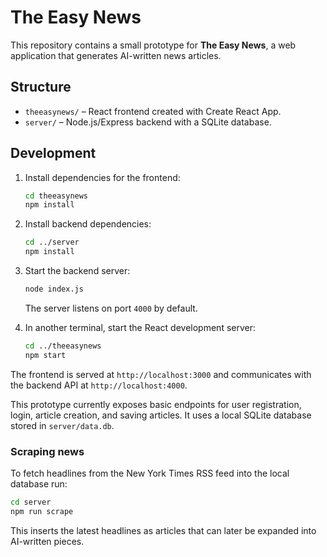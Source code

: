 # The Easy News

This repository contains a small prototype for **The Easy News**, a web application that generates AI-written news articles.

## Structure

- `theeasynews/` – React frontend created with Create React App.
- `server/` – Node.js/Express backend with a SQLite database.

## Development

1. Install dependencies for the frontend:
   ```bash
   cd theeasynews
   npm install
   ```

2. Install backend dependencies:
   ```bash
   cd ../server
   npm install
   ```

3. Start the backend server:
   ```bash
   node index.js
   ```
   The server listens on port `4000` by default.

4. In another terminal, start the React development server:
   ```bash
   cd ../theeasynews
   npm start
   ```

The frontend is served at `http://localhost:3000` and communicates with the backend API at `http://localhost:4000`.

This prototype currently exposes basic endpoints for user registration, login, article creation, and saving articles. It uses a local SQLite database stored in `server/data.db`.

### Scraping news

To fetch headlines from the New York Times RSS feed into the local database run:

```bash
cd server
npm run scrape
```

This inserts the latest headlines as articles that can later be expanded into AI-written pieces.
